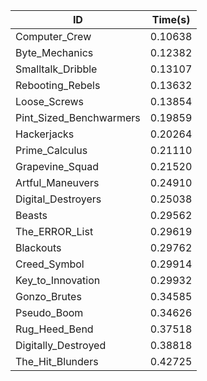 |ID|Time(s)|
|-|-|
|Computer_Crew|0.10638|
|Byte_Mechanics|0.12382|
|Smalltalk_Dribble|0.13107|
|Rebooting_Rebels|0.13632|
|Loose_Screws|0.13854|
|Pint_Sized_Benchwarmers|0.19859|
|Hackerjacks|0.20264|
|Prime_Calculus|0.21110|
|Grapevine_Squad|0.21520|
|Artful_Maneuvers|0.24910|
|Digital_Destroyers|0.25038|
|Beasts|0.29562|
|The_ERROR_List|0.29619|
|Blackouts|0.29762|
|Creed_Symbol|0.29914|
|Key_to_Innovation|0.29932|
|Gonzo_Brutes|0.34585|
|Pseudo_Boom|0.34626|
|Rug_Heed_Bend|0.37518|
|Digitally_Destroyed|0.38818|
|The_Hit_Blunders|0.42725|
